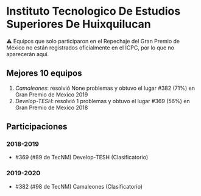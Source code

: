 # Instituto Tecnologico De Estudios Superiores De Huixquilucan

:warning: Equipos que solo participaron en el Repechaje del Gran Premio de México no están registrados oficialmente en el ICPC, por lo que no aparecerán aquí.

## Mejores 10 equipos

1. _Camaleones_: resolvió None problemas y obtuvo el lugar #382 (71%) en Gran Premio de Mexico 2019
1. _Develop-TESH_: resolvió 1 problemas y obtuvo el lugar #369 (56%) en Gran Premio de Mexico 2018

## Participaciones

### 2018-2019

- #369 (#89 de TecNM) Develop-TESH (Clasificatorio)

### 2019-2020

- #382 (#98 de TecNM) Camaleones (Clasificatorio)



